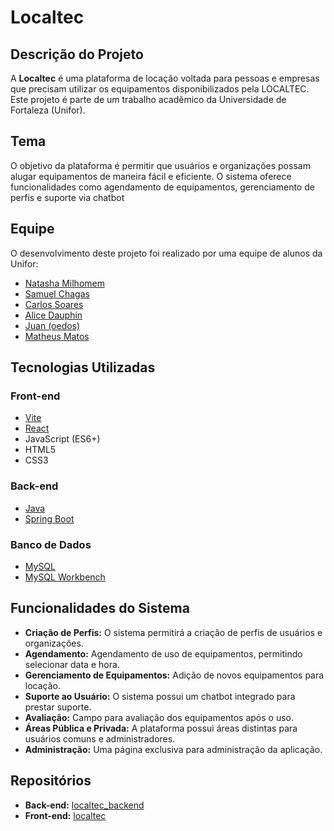 # Localtec

## Descrição do Projeto
A **Localtec** é uma plataforma de locação voltada para pessoas e empresas que precisam utilizar os equipamentos disponibilizados pela LOCALTEC. Este projeto é parte de um trabalho acadêmico da Universidade de Fortaleza (Unifor).

## Tema
O objetivo da plataforma é permitir que usuários e organizações possam alugar equipamentos de maneira fácil e eficiente. O sistema oferece funcionalidades como agendamento de equipamentos, gerenciamento de perfis e suporte via chatbot

## Equipe
O desenvolvimento deste projeto foi realizado por uma equipe de alunos da Unifor:

- [Natasha Milhomem](https://github.com/natashamilhomem)
- [Samuel Chagas](https://github.com/samuel-chagas)
- [Carlos Soares](https://github.com/CarlossoaresnDev)
- [Alice Dauphin](https://github.com/AliceJDauphin)
- [Juan (oedos)](https://github.com/oedos)
- [Matheus Matos](https://github.com/Matt19013)
## Tecnologias Utilizadas

### Front-end
- [Vite](https://vitejs.dev/)
- [React](https://reactjs.org/)
- JavaScript (ES6+)
- HTML5
- CSS3

### Back-end
- [Java](https://www.java.com/)
- [Spring Boot](https://spring.io/projects/spring-boot)

### Banco de Dados
- [MySQL](https://www.mysql.com/)
- [MySQL Workbench](https://www.mysql.com/products/workbench/)

## Funcionalidades do Sistema

- **Criação de Perfis:** O sistema permitirá a criação de perfis de usuários e organizações.
- **Agendamento:** Agendamento de uso de equipamentos, permitindo selecionar data e hora.
- **Gerenciamento de Equipamentos:** Adição de novos equipamentos para locação.
- **Suporte ao Usuário:** O sistema possui um chatbot integrado para prestar suporte.
- **Avaliação:** Campo para avaliação dos equipamentos após o uso.
- **Áreas Pública e Privada:** A plataforma possui áreas distintas para usuários comuns e administradores.
- **Administração:** Uma página exclusiva para administração da aplicação.

## Repositórios

- **Back-end:**  [localtec_backend](https://github.com/samuel-chagas/localtec_backend.git)
- **Front-end:** [localtec](https://github.com/samuel-chagas/localtec.git)

